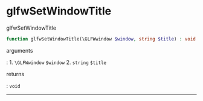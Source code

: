 # glfwSetWindowTitle
glfwSetWindowTitle

```php
function glfwSetWindowTitle(\GLFWwindow $window, string $title) : void
```

arguments

:    1. `\GLFWwindow` `$window` 
    2. `string` `$title` 

returns

:    `void` 

---
     